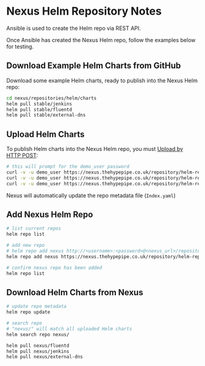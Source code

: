 # Nexus Helm Repository Notes

Ansible is used to create the Helm repo via REST API.

Once Ansible has created the Nexus Helm repo, follow the examples below for testing.

## Download Example Helm Charts from GitHub

Download some example Helm charts, ready to publish into the Nexus Helm repo:

```bash
cd nexus/repositories/helm/charts
helm pull stable/jenkins
helm pull stable/fluentd
helm pull stable/external-dns
```

## Upload Helm Charts

To publish Helm charts into the Nexus Helm repo, you must [Upload by HTTP POST](https://help.sonatype.com/repomanager3/formats/helm-repositories#HelmRepositories-UploadbyHTTPPOST):

```bash
# this will prompt for the demo_user password
curl -v -u demo_user https://nexus.thehypepipe.co.uk/repository/helm-repo/ --upload-file jenkins-1.16.0.tgz
curl -v -u demo_user https://nexus.thehypepipe.co.uk/repository/helm-repo/ --upload-file fluentd-2.4.0.tgz
curl -v -u demo_user https://nexus.thehypepipe.co.uk/repository/helm-repo/ --upload-file external-dns-2.20.4.tgz
```

Nexus will automatically update the repo metadata file (`Index.yaml`)

## Add Nexus Helm Repo

```bash
# list current repos
helm repo list

# add new repo
# helm repo add nexus http://<username>:<password>@<nexus_url>/repository/helm-hosted/
helm repo add nexus https://nexus.thehypepipe.co.uk/repository/helm-repo/

# confirm nexus repo has been added
helm repo list
```

## Download Helm Charts from Nexus

```bash
# update repo metadata
helm repo update

# search repo
# "nexus/" will match all uploaded Helm charts
helm search repo nexus/

helm pull nexus/fluentd
helm pull nexus/jenkins
helm pull nexus/external-dns
```
